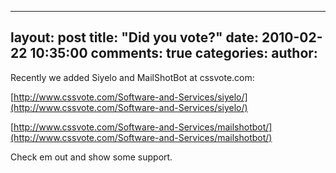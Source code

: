 

---
layout: post
title: "Did you vote?"
date: 2010-02-22 10:35:00
comments: true
categories:
author: 
---

Recently we added Siyelo and MailShotBot at cssvote.com:

[http://www.cssvote.com/Software-and-Services/siyelo/](http://www.cssvote.com/Software-and-Services/siyelo/) 

[http://www.cssvote.com/Software-and-Services/mailshotbot/](http://www.cssvote.com/Software-and-Services/mailshotbot/) 

Check em out and show some support.